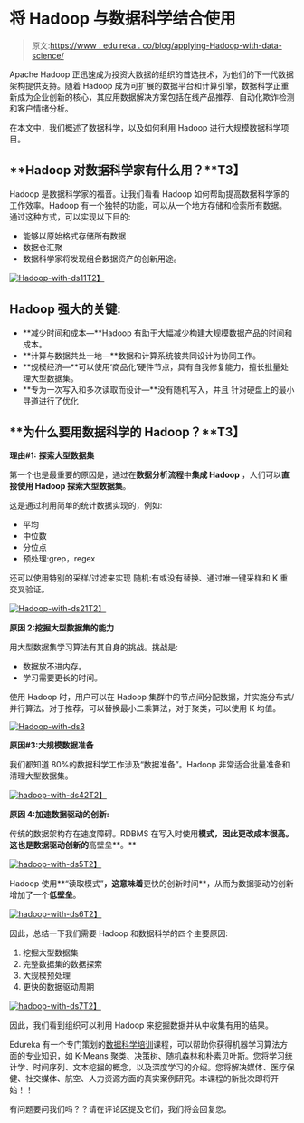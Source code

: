 # 将 Hadoop 与数据科学结合使用

> 原文:[https://www . edu reka . co/blog/applying-Hadoop-with-data-science/](https://www.edureka.co/blog/applying-hadoop-with-data-science/)

Apache Hadoop 正迅速成为投资大数据的组织的首选技术，为他们的下一代数据架构提供支持。随着 Hadoop 成为可扩展的数据平台和计算引擎，数据科学正重新成为企业创新的核心，其应用数据解决方案包括在线产品推荐、自动化欺诈检测和客户情绪分析。

在本文中，我们概述了数据科学，以及如何利用 Hadoop 进行大规模数据科学项目。

## **Hadoop 对数据科学家有什么用？**T3】

Hadoop 是数据科学家的福音。让我们看看 Hadoop 如何帮助提高数据科学家的工作效率。Hadoop 有一个独特的功能，可以从一个地方存储和检索所有数据。通过这种方式，可以实现以下目的:

*   能够以原始格式存储所有数据
*   数据仓汇聚
*   数据科学家将发现组合数据资产的创新用途。

[![Hadoop-with-ds11](../Images/e8479e2501797ef2554d05d586507f7e.png)T2】](https://cdn.edureka.co/blog/wp-content/uploads/2014/09/Hadoop-with-ds111.png)

## **Hadoop 强大的关键:**

*   **减少时间和成本—**Hadoop 有助于大幅减少构建大规模数据产品的时间和成本。
*   **计算与数据共处一地—**数据和计算系统被共同设计为协同工作。
*   **规模经济—**可以使用‘商品化’硬件节点，具有自我修复能力，擅长批量处理大型数据集。
*   **专为一次写入和多次读取而设计—**没有随机写入，并且 针对硬盘上的最小寻道进行了优化

## **为什么要用数据科学的 Hadoop？**T3】

**理由#1:** **探索大型数据集**

第一个也是最重要的原因是，通过在**数据分析流程**中**集成 Hadoop** ，人们可以**直接使用 Hadoop 探索大型数据集**。

这是通过利用简单的统计数据实现的，例如:

*   平均
*   中位数
*   分位点
*   预处理:grep，regex

还可以使用特别的采样/过滤来实现  随机:有或没有替换、通过唯一键采样和 K 重交叉验证。

[![Hadoop-with-ds21](../Images/8ebc1a08e1ce58aae54d4a17fe2234e8.png)T2】](https://cdn.edureka.co/blog/wp-content/uploads/2014/09/Hadoop-with-ds211.png)

**原因 2:挖掘大型数据集的能力**

用大型数据集学习算法有其自身的挑战。挑战是:

*   数据放不进内存。
*   学习需要更长的时间。

使用 Hadoop 时，用户可以在 Hadoop 集群中的节点间分配数据，并实施分布式/并行算法。对于推荐，可以替换最小二乘算法，对于聚类，可以使用 K 均值。

[![Hadoop-with-ds3](../Images/ee873b660dc120e3f77e373b4a45e1b7.png) ](https://cdn.edureka.co/blog/wp-content/uploads/2014/09/Hadoop-with-ds3.jpg) [](http://www.josemalvarez.es/web/wp-content/uploads/2012/05/mining-2.png)

[](http://www.josemalvarez.es/web/wp-content/uploads/2012/05/mining-2.png)

**原因#3:大规模数据准备**

我们都知道 80%的数据科学工作涉及“数据准备”。Hadoop 非常适合批量准备和清理大型数据集。

[![hadoop-with-ds42](../Images/d45c7ba46640f3c7fb599e1692cec988.png)T2】](https://cdn.edureka.co/blog/wp-content/uploads/2014/09/hadoop-with-ds421.png)

**原因 4:加速数据驱动的创新:**

传统的数据架构存在速度障碍。RDBMS 在写入时使用**模式，因此更改成本很高。这也是数据驱动创新的**高壁垒**。**

[![hadoop-with-ds5](../Images/1de99348b3e1c5170d435de3d846a7a3.png)T2】](https://cdn.edureka.co/blog/wp-content/uploads/2014/09/hadoop-with-ds51.png)

Hadoop 使用**“读取模式”**，这意味着**更快的创新时间**，从而为数据驱动的创新增加了一个**低壁垒**。

[![hadoop-with-ds6](../Images/d0b262ca232bf7872df40effefbfb2c7.png)T2】](https://cdn.edureka.co/blog/wp-content/uploads/2014/09/hadoop-with-ds61.png)

因此，总结一下我们需要 Hadoop 和数据科学的四个主要原因:

1.  挖掘大型数据集
2.  完整数据集的数据探索
3.  大规模预处理
4.  更快的数据驱动周期

[![hadoop-with-ds7](../Images/614a7b1d63df40513bee2c9009b3c31f.png)T2】](https://cdn.edureka.co/blog/wp-content/uploads/2014/09/hadoop-with-ds72.png)

因此，我们看到组织可以利用 Hadoop 来挖掘数据并从中收集有用的结果。

Edureka 有一个专门策划的[数据科学培训](https://www.edureka.co/masters-program/data-scientist-certification)课程，可以帮助你获得机器学习算法方面的专业知识，如 K-Means 聚类、决策树、随机森林和朴素贝叶斯。您将学习统计学、时间序列、文本挖掘的概念，以及深度学习的介绍。您将解决媒体、医疗保健、社交媒体、航空、人力资源方面的真实案例研究。本课程的新批次即将开始！！

有问题要问我们吗？？请在评论区提及它们，我们将会回复您。
